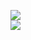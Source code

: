 [![](https://img.shields.io/badge/Made%20With-Github%20Spray-lightgrey.svg?style=for-the-badge&logo=github)](https://github.com/Annihil/github-spray#21860)  
[![](https://i.imgur.com/2DrTn0Z.gif)](https://github.com/Annihil/github-spray)